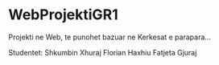 # WebProjektiGR1
Projekti ne Web, te punohet bazuar ne Kerkesat e parapara...

Studentet:
  Shkumbin Xhuraj
  Florian Haxhiu
  Fatjeta Gjuraj
